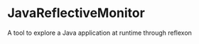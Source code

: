 JavaReflectiveMonitor
=====================

A tool to explore a Java application at runtime through reflexon
